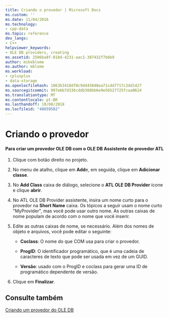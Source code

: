 ```yaml
---
title: Criando o provedor | Microsoft Docs
ms.custom: ''
ms.date: 11/04/2016
ms.technology:
- cpp-data
ms.topic: reference
dev_langs:
- C++
helpviewer_keywords:
- OLE DB providers, creating
ms.assetid: 2506ba8f-010d-4231-aac1-387432f7b6b9
author: mikeblome
ms.author: mblome
ms.workload:
- cplusplus
- data-storage
ms.openlocfilehash: 1063b3418df0c9dd45848ea71cdd7717c2dd1427
ms.sourcegitcommit: 997e6b7d336cddb388bb6e9e56527725fcaa0624
ms.translationtype: MT
ms.contentlocale: pt-BR
ms.lasthandoff: 10/08/2018
ms.locfileid: "48859582"
---
```

# <a name="creating-the-provider"></a>Criando o provedor

#### <a name="to-create-an-ole-db-provider-with-the-atl-ole-db-provider-wizard"></a>Para criar um provedor OLE DB com o OLE DB Assistente de provedor ATL

1. Clique com botão direito no projeto.

1. No menu de atalho, clique em **Add**e, em seguida, clique em **Adicionar classe**.

1. No **Add Class** caixa de diálogo, selecione o **ATL OLE DB Provider** ícone e clique **abrir**.

1. No ATL OLE DB Provider assistente, insira um nome curto para o provedor na **Short Name** caixa. Os tópicos a seguir usam o nome curto "MyProvider", mas você pode usar outro nome. As outras caixas de nome populam de acordo com o nome que você inserir.

1. Edite as outras caixas de nome, se necessário. Além dos nomes de objeto e arquivos, você pode editar o seguinte:

   - **Coclass**: O nome do que COM usa para criar o provedor.

   - **ProgID**: O identificador programático, que é uma cadeia de caracteres de texto que pode ser usada em vez de um GUID.

   - **Versão**: usado com o ProgID e coclass para gerar uma ID de programático dependente de versão.

1. Clique em **Finalizar**.

## <a name="see-also"></a>Consulte também

[Criando um provedor do OLE DB](../../data/oledb/creating-an-ole-db-provider.md)
